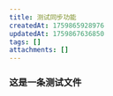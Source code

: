 ```yaml
---
title: 测试同步功能
createdAt: 1759865928976
updatedAt: 1759867636850
tags: []
attachments: []
---
```


### 这是一条测试文件